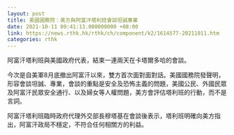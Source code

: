 ```yaml
---
layout: post
title: 美國國務院：美方與阿富汗塔利班會談坦誠專業
date: 2021-10-11 09:41:13.000000000 +08:00
link: https://news.rthk.hk/rthk/ch/component/k2/1614577-20211011.htm
categories: rthk
---
```


阿富汗塔利班與美國政府代表，結束一連兩天在卡塔爾多哈的會談。

今次是自美軍8月底撤出阿富汗以來，雙方首次面對面對話。美國國務院發聲明，形容會談坦誠、專業，會談的重點是安全及恐怖主義的問題，美國公民、外國民眾及阿富汗民眾安全通行、以及婦女等人權問題，美方會評估塔利班的行動，而不是言詞。

阿富汗塔利班臨時政府代理外交部長穆塔基在會談後表示，塔利班明確向美方指出，阿富汗政局不穩定，不符合任何相關方的利益。
